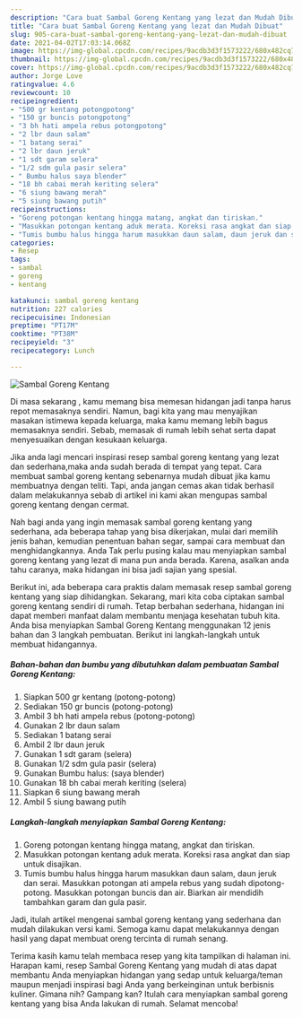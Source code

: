 ```yaml
---
description: "Cara buat Sambal Goreng Kentang yang lezat dan Mudah Dibuat"
title: "Cara buat Sambal Goreng Kentang yang lezat dan Mudah Dibuat"
slug: 905-cara-buat-sambal-goreng-kentang-yang-lezat-dan-mudah-dibuat
date: 2021-04-02T17:03:14.068Z
image: https://img-global.cpcdn.com/recipes/9acdb3d3f1573222/680x482cq70/sambal-goreng-kentang-foto-resep-utama.jpg
thumbnail: https://img-global.cpcdn.com/recipes/9acdb3d3f1573222/680x482cq70/sambal-goreng-kentang-foto-resep-utama.jpg
cover: https://img-global.cpcdn.com/recipes/9acdb3d3f1573222/680x482cq70/sambal-goreng-kentang-foto-resep-utama.jpg
author: Jorge Love
ratingvalue: 4.6
reviewcount: 10
recipeingredient:
- "500 gr kentang potongpotong"
- "150 gr buncis potongpotong"
- "3 bh hati ampela rebus potongpotong"
- "2 lbr daun salam"
- "1 batang serai"
- "2 lbr daun jeruk"
- "1 sdt garam selera"
- "1/2 sdm gula pasir selera"
- " Bumbu halus saya blender"
- "18 bh cabai merah keriting selera"
- "6 siung bawang merah"
- "5 siung bawang putih"
recipeinstructions:
- "Goreng potongan kentang hingga matang, angkat dan tiriskan."
- "Masukkan potongan kentang aduk merata. Koreksi rasa angkat dan siap untuk disajikan."
- "Tumis bumbu halus hingga harum masukkan daun salam, daun jeruk dan serai. Masukkan potongan ati ampela rebus yang sudah dipotong-potong. Masukkan potongan buncis dan air. Biarkan air mendidih tambahkan garam dan gula pasir."
categories:
- Resep
tags:
- sambal
- goreng
- kentang

katakunci: sambal goreng kentang 
nutrition: 227 calories
recipecuisine: Indonesian
preptime: "PT17M"
cooktime: "PT38M"
recipeyield: "3"
recipecategory: Lunch

---
```



![Sambal Goreng Kentang](https://img-global.cpcdn.com/recipes/9acdb3d3f1573222/680x482cq70/sambal-goreng-kentang-foto-resep-utama.jpg)

Di masa  sekarang , kamu memang bisa memesan hidangan jadi tanpa harus repot memasaknya sendiri. Namun, bagi kita yang mau menyajikan masakan istimewa kepada keluarga, maka kamu memang lebih bagus memasaknya sendiri. Sebab, memasak di rumah lebih sehat serta dapat menyesuaikan dengan kesukaan keluarga.

Jika anda lagi mencari inspirasi resep sambal goreng kentang yang lezat dan sederhana,maka anda sudah berada di tempat yang tepat. Cara membuat sambal goreng kentang  sebenarnya mudah dibuat jika kamu membuatnya dengan teliti. Tapi, anda jangan cemas akan tidak berhasil dalam melakukannya 
sebab di artikel ini kami akan mengupas sambal goreng kentang dengan cermat.  



Nah bagi anda yang ingin memasak sambal goreng kentang yang sederhana, ada beberapa tahap yang bisa dikerjakan, mulai dari memilih jenis bahan, kemudian penentuan bahan segar, sampai cara membuat dan menghidangkannya. Anda Tak perlu pusing kalau mau menyiapkan sambal goreng kentang yang lezat di mana pun anda berada. Karena, asalkan anda  tahu caranya, maka hidangan ini bisa jadi sajian yang spesial.

Berikut ini, ada beberapa cara praktis  dalam memasak resep sambal goreng kentang yang siap dihidangkan. Sekarang, mari kita coba ciptakan sambal goreng kentang sendiri di rumah. Tetap berbahan sederhana, hidangan ini dapat memberi manfaat dalam membantu menjaga kesehatan tubuh kita. Anda bisa menyiapkan Sambal Goreng Kentang menggunakan 12 jenis bahan dan 3 langkah pembuatan. Berikut ini langkah-langkah untuk membuat hidangannya.

<!--inarticleads1-->

##### Bahan-bahan dan bumbu yang dibutuhkan dalam pembuatan Sambal Goreng Kentang:

1. Siapkan 500 gr kentang (potong-potong)
1. Sediakan 150 gr buncis (potong-potong)
1. Ambil 3 bh hati ampela rebus (potong-potong)
1. Gunakan 2 lbr daun salam
1. Sediakan 1 batang serai
1. Ambil 2 lbr daun jeruk
1. Gunakan 1 sdt garam (selera)
1. Gunakan 1/2 sdm gula pasir (selera)
1. Gunakan  Bumbu halus: (saya blender)
1. Gunakan 18 bh cabai merah keriting (selera)
1. Siapkan 6 siung bawang merah
1. Ambil 5 siung bawang putih




<!--inarticleads2-->

##### Langkah-langkah menyiapkan Sambal Goreng Kentang:

1. Goreng potongan kentang hingga matang, angkat dan tiriskan.
1. Masukkan potongan kentang aduk merata. Koreksi rasa angkat dan siap untuk disajikan.
1. Tumis bumbu halus hingga harum masukkan daun salam, daun jeruk dan serai. Masukkan potongan ati ampela rebus yang sudah dipotong-potong. Masukkan potongan buncis dan air. Biarkan air mendidih tambahkan garam dan gula pasir.




Jadi, itulah artikel mengenai  sambal goreng kentang  yang sederhana dan mudah dilakukan versi kami. Semoga kamu dapat melakukannya dengan hasil yang dapat membuat oreng tercinta di rumah senang. 

Terima kasih kamu telah membaca resep yang kita tampilkan di halaman ini. Harapan kami, resep  Sambal Goreng Kentang yang mudah di atas dapat membantu Anda menyiapkan hidangan yang sedap untuk keluarga/teman maupun menjadi inspirasi bagi Anda yang berkeinginan untuk berbisnis kuliner. Gimana nih? Gampang kan? Itulah cara menyiapkan sambal goreng kentang yang bisa Anda lakukan di rumah. Selamat mencoba!

